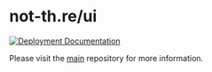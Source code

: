 # not-th.re/ui

[![Deployment Documentation](https://img.shields.io/badge/Deployment-Documentation-5c6ac4?style=for-the-badge)](https://github.com/not-three/main#deployment)

Please visit the [main](https://github.com/not-three/main) repository for more information.
